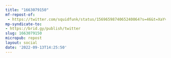 ```yaml
---
title: "1663079150"
mf-repost-of:
 - https://twitter.com/squidfunk/status/1569659874065240064?s=46&t=XaYvn81PuW5tdDS4sRCutw
mp-syndicate-to:
- https://brid.gy/publish/twitter
slug: 1663079150
micropub: repost
layout: social
date: '2022-09-13T14:25:50'
---
```

